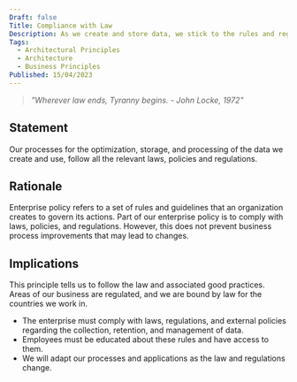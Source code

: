 ```yaml
---
Draft: false
Title: Compliance with Law
Description: As we create and store data, we stick to the rules and regulations.
Tags:
  - Architectural Principles
  - Architecture
  - Business Principles
Published: 15/04/2023
---
```


> *"Wherever law ends, Tyranny begins. - John Locke, 1972"*

## Statement

Our processes for the optimization, storage, and processing of the data we create and use, follow all the relevant laws, policies and regulations.

## Rationale

Enterprise policy refers to a set of rules and guidelines that an organization creates to govern its actions. Part of our enterprise policy is to comply with laws, policies, and regulations. However, this does not prevent business process improvements that may lead to changes.

## Implications

This principle tells us to follow the law and associated good practices. Areas of our business are regulated, and we are bound by law for the countries we work in.

* The enterprise must comply with laws, regulations, and external policies regarding the collection, retention, and management of data.
* Employees must be educated about these rules and have access to them.
* We will adapt our processes and applications as the law and regulations change.
